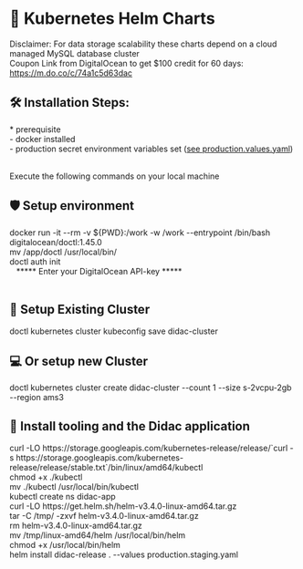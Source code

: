 # 🚀 Kubernetes Helm Charts

Disclaimer: For data storage scalability these charts depend on a cloud managed MySQL database cluster <br>
Coupon Link from DigitalOcean to get $100 credit for 60 days: <br/>
https://m.do.co/c/74a1c5d63dac

<h2>🛠️ Installation Steps:</h2>
* prerequisite <br>
  - docker installed <br>
  - production secret environment variables set (<a href="https://github.com/JeroenMBooij/Smart-Learning/blob/main/Helm/values.production.yaml">see production.values.yaml</a>) <br><br>

<p> Execute the following commands on your local machine</p>
<h2>🛡️ Setup environment </h2>
docker run -it --rm -v ${PWD}:/work -w /work --entrypoint /bin/bash digitalocean/doctl:1.45.0 <br>
mv /app/doctl /usr/local/bin/ <br>
doctl auth init <br>
&nbsp;&nbsp; ***** Enter your DigitalOcean API-key ***** <br><br>

<h2>🍰 Setup Existing Cluster</h2>
doctl kubernetes cluster kubeconfig save didac-cluster <br>

<h2>💻 Or setup new Cluster</h2>
doctl kubernetes cluster create didac-cluster --count 1 --size s-2vcpu-2gb --region ams3 <br>

<h2>🤖 Install tooling and the Didac application </h2>
curl -LO https://storage.googleapis.com/kubernetes-release/release/`curl -s https://storage.googleapis.com/kubernetes-release/release/stable.txt`/bin/linux/amd64/kubectl <br>
chmod +x ./kubectl <br>
mv ./kubectl /usr/local/bin/kubectl <br>
kubectl create ns didac-app <br>
curl -LO https://get.helm.sh/helm-v3.4.0-linux-amd64.tar.gz <br>
tar -C /tmp/ -zxvf helm-v3.4.0-linux-amd64.tar.gz <br>
rm helm-v3.4.0-linux-amd64.tar.gz <br>
mv /tmp/linux-amd64/helm /usr/local/bin/helm <br>
chmod +x /usr/local/bin/helm <br>
helm install didac-release . --values production.staging.yaml <br><br><br>
  

  
